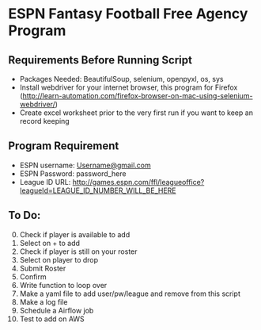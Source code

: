 # ESPN Fantasy Football Free Agency Program

## Requirements Before Running Script
- Packages Needed: BeautifulSoup, selenium, openpyxl, os, sys
- Install webdriver for your internet browser, this program for Firefox (http://learn-automation.com/firefox-browser-on-mac-using-selenium-webdriver/)
- Create excel worksheet prior to the very first run if you want to keep an record keeping

## Program Requirement
- ESPN username: Username@gmail.com
- ESPN Password: password_here
- League ID URL: http://games.espn.com/ffl/leagueoffice?leagueId=LEAGUE_ID_NUMBER_WILL_BE_HERE

## To Do:
0. Check if player is available to add
1. Select on + to add 
2. Check if player is still on your roster
3. Select on player to drop
4. Submit Roster
5. Confirm
6. Write function to loop over
7. Make a yaml file to add user/pw/league and remove from this script 
8. Make a log file
9. Schedule a Airflow job
10. Test to add on AWS
